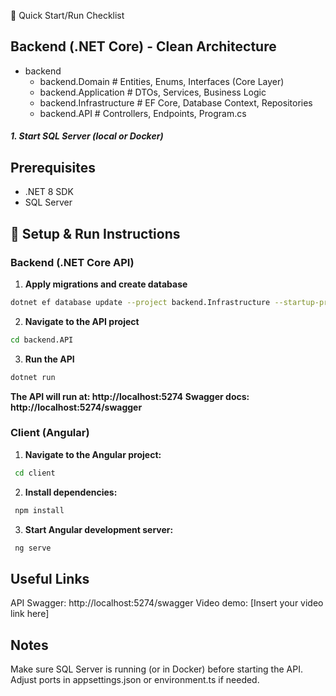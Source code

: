 🚀 Quick Start/Run Checklist
## Backend (.NET Core) - Clean Architecture

- backend
  - backend.Domain       # Entities, Enums, Interfaces (Core Layer)
  - backend.Application  # DTOs, Services, Business Logic
  - backend.Infrastructure # EF Core, Database Context, Repositories
  - backend.API          # Controllers, Endpoints, Program.cs


##### 1. Start SQL Server (local or Docker)

## Prerequisites

- .NET 8 SDK
- SQL Server


## 🔧 Setup & Run Instructions

### Backend (.NET Core API)

1. **Apply migrations and create database**
```bash
dotnet ef database update --project backend.Infrastructure --startup-project backend.API
```
2. **Navigate to the API project**
```bash
cd backend.API
```
3. **Run the API**
```bash
dotnet run
```

**The API will run at: http://localhost:5274**
**Swagger docs: http://localhost:5274/swagger**

### Client (Angular)
  1. **Navigate to the Angular project:**
  ```bash
   cd client
  ```
  2. **Install dependencies:**
  ```bash
   npm install
  ```
  3. **Start Angular development server:**
  ```bash
   ng serve
  ```

## Useful Links
  API Swagger: http://localhost:5274/swagger
  Video demo: [Insert your video link here]

## Notes
  Make sure SQL Server is running (or in Docker) before starting the API.
  Adjust ports in appsettings.json or environment.ts if needed.
